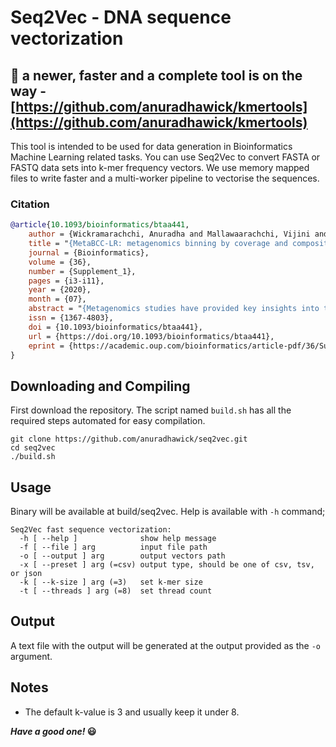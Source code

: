 # Seq2Vec - DNA sequence vectorization

## 🛑 a newer, faster and a complete tool is on the way - [https://github.com/anuradhawick/kmertools](https://github.com/anuradhawick/kmertools)

This tool is intended to be used for data generation in Bioinformatics Machine Learning related tasks. You can use Seq2Vec to convert FASTA or FASTQ data sets into k-mer frequency vectors. We use memory mapped files to write faster and a multi-worker pipeline to vectorise the sequences.

### Citation

```bibtex
@article{10.1093/bioinformatics/btaa441,
    author = {Wickramarachchi, Anuradha and Mallawaarachchi, Vijini and Rajan, Vaibhav and Lin, Yu},
    title = "{MetaBCC-LR: metagenomics binning by coverage and composition for long reads}",
    journal = {Bioinformatics},
    volume = {36},
    number = {Supplement_1},
    pages = {i3-i11},
    year = {2020},
    month = {07},
    abstract = "{Metagenomics studies have provided key insights into the composition and structure of microbial communities found in different environments. Among the techniques used to analyse metagenomic data, binning is considered a crucial step to characterize the different species of micro-organisms present. The use of short-read data in most binning tools poses several limitations, such as insufficient species-specific signal, and the emergence of long-read sequencing technologies offers us opportunities to surmount them. However, most current metagenomic binning tools have been developed for short reads. The few tools that can process long reads either do not scale with increasing input size or require a database with reference genomes that are often unknown. In this article, we present MetaBCC-LR, a scalable reference-free binning method which clusters long reads directly based on their k-mer coverage histograms and oligonucleotide composition.We evaluate MetaBCC-LR on multiple simulated and real metagenomic long-read datasets with varying coverages and error rates. Our experiments demonstrate that MetaBCC-LR substantially outperforms state-of-the-art reference-free binning tools, achieving ∼13\\% improvement in F1-score and ∼30\\% improvement in ARI compared to the best previous tools. Moreover, we show that using MetaBCC-LR before long-read assembly helps to enhance the assembly quality while significantly reducing the assembly cost in terms of time and memory usage. The efficiency and accuracy of MetaBCC-LR pave the way for more effective long-read-based metagenomics analyses to support a wide range of applications.The source code is freely available at: https://github.com/anuradhawick/MetaBCC-LR.Supplementary data are available at Bioinformatics online.}",
    issn = {1367-4803},
    doi = {10.1093/bioinformatics/btaa441},
    url = {https://doi.org/10.1093/bioinformatics/btaa441},
    eprint = {https://academic.oup.com/bioinformatics/article-pdf/36/Supplement\_1/i3/33488763/btaa441.pdf},
}
```

## Downloading and Compiling

First download the repository. The script named `build.sh` has all the required steps automated for easy compilation.

```
git clone https://github.com/anuradhawick/seq2vec.git
cd seq2vec
./build.sh
```

## Usage
Binary will be available at build/seq2vec. Help is available with `-h` command;

```
Seq2Vec fast sequence vectorization:
  -h [ --help ]              show help message
  -f [ --file ] arg          input file path
  -o [ --output ] arg        output vectors path
  -x [ --preset ] arg (=csv) output type, should be one of csv, tsv, or json
  -k [ --k-size ] arg (=3)   set k-mer size
  -t [ --threads ] arg (=8)  set thread count
```

## Output

A text file with the output will be generated at the output provided as the `-o` argument.

## Notes

* The default k-value is 3 and usually keep it under 8.
<!-- * The generated output directory will have several `*.txt` files containing the normalized vectors. Each line starts with sequence id (index starts at 1). You can process this output as you like. We provide the helper script `toH5.py` to sort-concatenate these vectors and to create an `H5` files (for ML tasks). Usage is as follows;

```
usage: toH5.py [-h] --seq2vec-outdir SEQ2VEC_OUTDIR --destination-file
               DESTINATION_FILE

This script of Seq2Vec helps you to convert the raw output to H5. Quite
helpful in machine learning work.

optional arguments:
  -h, --help            show this help message and exit
  --seq2vec-outdir SEQ2VEC_OUTDIR, -s2v SEQ2VEC_OUTDIR
                        Output directory of seq2vec containing all the *.txt
                        files.
  --destination-file DESTINATION_FILE, -h5 DESTINATION_FILE
                        Name of the destination h5 file.
```

You can find the vectors inside the `h5` file `vectors` dataset.

* You can also use the `gathered-sorted.txt` inside the **seq2vec** output folder generated by `toH5.py`. Note that each line starts with sequence id (index starts at 1). Dont forget to drop that column (use use it as pandas index).

* In linux use `cut -d' ' -f2- <SEQ2VEC OUTDIR>/gathered-sorted.txt > vectors.txt` to obtain vectors without seq ids. This can later be loaded to numpy as `np.loadtxt("vectors.txt")`. -->


***Have a good one!* 😃**
